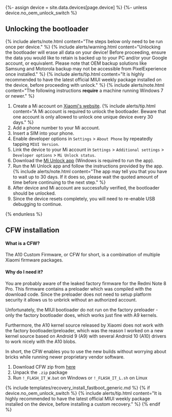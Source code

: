 {%- assign device = site.data.devices[page.device] %}
{%- unless device.no_oem_unlock_switch %}
## Unlocking the bootloader

{% include alerts/note.html content="The steps below only need to be run once per device." %}
{% include alerts/warning.html content="Unlocking the bootloader will erase all data on your device! Before proceeding, ensure the data you would like to retain is backed up to your PC and/or your Google account, or equivalent. Please note that OEM backup solutions like Samsung and Motorola backup may not be accessible from PixelExperience once installed." %}
{% include alerts/tip.html content="It is highly recommended to have the latest official MIUI weekly package installed on the device, before proceeding with unlock." %}
{% include alerts/note.html content="The following instructions **require** a machine running Windows 7 or newer." %}

1. Create a Mi account on [Xiaomi's website](https://global.account.xiaomi.com/pass/register).
    {% include alerts/tip.html content="A Mi account is required to unlock the bootloader. Beware that one account is only allowed to unlock one unique device every 30 days." %}
2. Add a phone number to your Mi account.
3. Insert a SIM into your phone.
4. Enable developer options in `Settings` > `About Phone` by repeatedly tapping `MIUI Version`.
5. Link the device to your Mi account in `Settings` > `Additional settings` > `Developer options` > `Mi Unlock status`.
6. Download the [Mi Unlock app](https://en.miui.com/unlock/download_en.html) (Windows is required to run the app).
7. Run the Mi Unlock app and follow the instructions provided by the app.
    {% include alerts/note.html content="The app may tell you that you have to wait up to 30 days. If it does so, please wait the quoted amount of time before continuing to the next step." %}
8. After device and Mi account are successfully verified, the bootloader should be unlocked.
9. Since the device resets completely, you will need to re-enable USB debugging to continue.

{% endunless %}

## CFW installation

#### What is a CFW?

The A10 Custom Firmware, or CFW for short, is a combination of multiple Xiaomi firmware packages.

#### Why do I need it?

You are probably aware of the leaked factory firmware for the Redmi Note 8 Pro. This firmware contains a preloader which was compiled with the download code.
Since the preloader does not need to setup platform security it allows us to unbrick without an authorized account.

Unfortunately, the MIUI bootloader do not run on the factory preloader - only the factory bootloader does, which works just fine with A9 kernels.

Furthermore, the A10 kernel source released by Xiaomi does not work with the factory bootloader/preloader, which was the reason I worked on a new kernel source based on Android 9 (A9) with several Android 10 (A10) drivers to work nicely with the A10 blobs.

In short, the CFW enables you to use the new builds without worrying about bricks while running newer proprietary vendor software.

1. Download CFW zip from [here](https://sourceforge.net/projects/begonia-pe/files/flash_CFW%2BTWRP.zip/download)
2. Unpack the `.zip` package
3. Run `!_FLASH_IT_W.bat` on Windows or `!_FLASH_IT_L.sh` on Linux

{% include templates/recovery_install_fastboot_generic.md %}
{% if device.no_oem_unlock_switch %}
{% include alerts/tip.html content="It is highly recommended to have the latest official MIUI weekly package installed on the device, before installing a custom recovery." %}
{% endif %}
